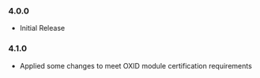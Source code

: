 ### 4.0.0 
* Initial Release

### 4.1.0
* Applied some changes to meet OXID module certification requirements
